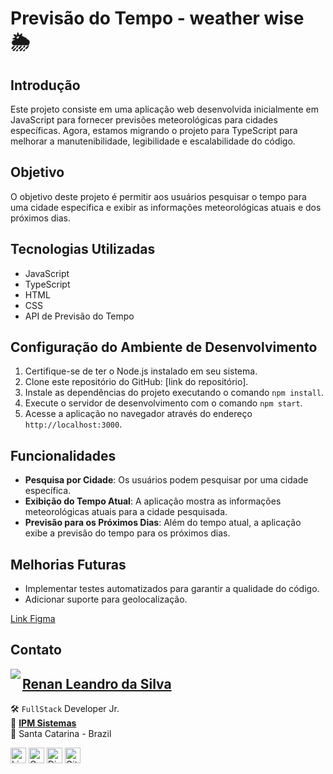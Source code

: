 # Previsão do Tempo - weather wise 🌦️

## Introdução

Este projeto consiste em uma aplicação web desenvolvida inicialmente em JavaScript para fornecer previsões meteorológicas para cidades específicas. Agora, estamos migrando o projeto para TypeScript para melhorar a manutenibilidade, legibilidade e escalabilidade do código.

## Objetivo

O objetivo deste projeto é permitir aos usuários pesquisar o tempo para uma cidade específica e exibir as informações meteorológicas atuais e dos próximos dias.

## Tecnologias Utilizadas

- JavaScript
- TypeScript
- HTML
- CSS
- API de Previsão do Tempo

## Configuração do Ambiente de Desenvolvimento

1. Certifique-se de ter o Node.js instalado em seu sistema.
2. Clone este repositório do GitHub: [link do repositório].
3. Instale as dependências do projeto executando o comando `npm install`.
4. Execute o servidor de desenvolvimento com o comando `npm start`.
5. Acesse a aplicação no navegador através do endereço `http://localhost:3000`.

## Funcionalidades

- **Pesquisa por Cidade**: Os usuários podem pesquisar por uma cidade específica.
- **Exibição do Tempo Atual**: A aplicação mostra as informações meteorológicas atuais para a cidade pesquisada.
- **Previsão para os Próximos Dias**: Além do tempo atual, a aplicação exibe a previsão do tempo para os próximos dias.

## Melhorias Futuras

- Implementar testes automatizados para garantir a qualidade do código.
- Adicionar suporte para geolocalização.

[Link Figma](<https://www.figma.com/file/BzAbIgEtvMBmadWR5Abmfh/TypeWeather-(Community)?type=design&node-id=0%3A1&mode=dev&t=QqaASzMEWR27vhQu-1>)

## Contato

<img align="left" src="https://www.github.com/renyzeraa.png?size=150">

## [**Renan Leandro da Silva**](https://github.com/renyzeraa)

🛠 `FullStack` Developer Jr. <br>
💼 [**IPM Sistemas**](https://www.ipm.com/) <br>
📍 Santa Catarina - Brazil

<a href="https://www.linkedin.com/in/renyzeraa" target="_blank"><img src="https://img.shields.io/badge/LinkedIn-0077B5?style=flat&logo=linkedin&logoColor=white" alt="LinkedIn Badge" height="25"></a>&nbsp;<a href="mailto:renansilvaytb@gmail.com" target="_blank"><img src="https://img.shields.io/badge/Gmail-D14836?style=flat&logo=gmail&logoColor=white" alt="Gmail Badge" height="25"></a>&nbsp;<a href="#"><img src="https://img.shields.io/badge/Discord-%237289DA.svg?logo=discord&logoColor=white" title="renan_s#7826" alt="Discord Badge" height="25"></a>&nbsp;<a href="https://www.github.com/renyzeraa" target="_blank"><img src="https://img.shields.io/badge/GitHub-100000?style=flat&logo=github&logoColor=white" alt="GitHub Badge" height="25"></a>&nbsp;

<br clear="left"/>
